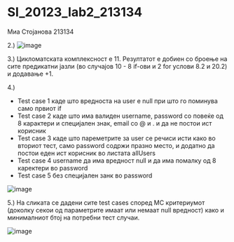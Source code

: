 # SI_20123_lab2_213134

Миа Стојанова 213134

2.)
![image](https://github.com/miastojanova/SI_20123_lab2_213134/assets/126724504/d9fb7e2b-f6de-4639-a388-f0a168821294)

3.) Цикломатската комплексност е 11. Резултатот е добиен со броење на сите предикатни јазли (во случајов 10 - 8 if-ови и 2 for услови 8.2 и 20.2) и додавање +1.

4.)
- Test case 1 каде што вредноста на user е null при што го поминува само првиот if 
- Test case 2 каде што има валиден username, password со повеќе од 8 карактери и специјален знак, email со @ и . и да не постои ист корисник
- Test case 3 каде што пареметрите за user се речиси исти како во вториот тест, само password содржи празно место, и додатно да постои еден ист корисник во листата allUsers
- Test case 4 username да има вредност null и да има помалку од 8 каректери во password
- Test case 5 без специјален занк во password

![image](https://github.com/miastojanova/SI_20123_lab2_213134/assets/126724504/e440d8f1-007f-46f8-a9d1-376df5ba85bf)


5.)
На сликата се дадени сите test cases според MC критериумот (доколку секои од параметрите имаат или немаат null вредност) како и минималниот бтој на потребни тест случаи.

![image](https://github.com/miastojanova/SI_20123_lab2_213134/assets/126724504/f9dc9051-4efa-42b2-ac59-92dc94f70bc8)





